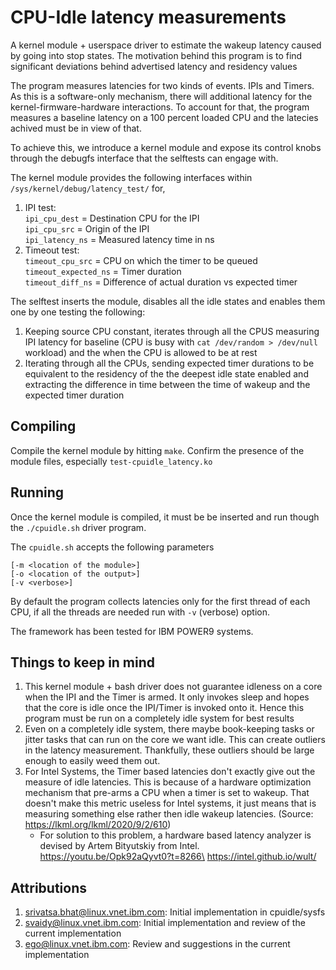 # CPU-Idle latency measurements

A kernel module + userspace driver to estimate the wakeup latency caused
by going into stop states. The motivation behind this program is to find significant deviations
behind advertised latency and residency values

The program measures latencies for two kinds of events. IPIs and Timers. As this is a software-only mechanism, there will additional latency for the kernel-firmware-hardware interactions. To account for that, the program measures a baseline latency on a 100 percent loaded CPU and the latecies achived must be in view of that.


To achieve this, we introduce a kernel module and expose its control
knobs through the debugfs interface that the selftests can engage with.

The kernel module provides the following interfaces within
`/sys/kernel/debug/latency_test/` for,
1. IPI test:\
  `ipi_cpu_dest` = Destination CPU for the IPI\
  `ipi_cpu_src` = Origin of the IPI\
  `ipi_latency_ns` = Measured latency time in ns
2. Timeout test:\
  `timeout_cpu_src`     = CPU on which the timer to be queued\
  `timeout_expected_ns` = Timer duration\
  `timeout_diff_ns`     = Difference of actual duration vs expected timer

The selftest inserts the module, disables all the idle states and
enables them one by one testing the following:
1. Keeping source CPU constant, iterates through all the CPUS measuring
   IPI latency for baseline (CPU is busy with
   `cat /dev/random > /dev/null` workload) and the when the CPU is
   allowed to be at rest
2. Iterating through all the CPUs, sending expected timer durations to
   be equivalent to the residency of the the deepest idle state
   enabled and extracting the difference in time between the time of
   wakeup and the expected timer duration


## Compiling

Compile the kernel module by hitting `make`. Confirm the presence of the module files, especially `test-cpuidle_latency.ko`

## Running

Once the kernel module is compiled, it must be be inserted and run though the `./cpuidle.sh` driver program.

The `cpuidle.sh` accepts the following parameters
```
[-m <location of the module>]
[-o <location of the output>]
[-v <verbose>]
```

By default the program collects latencies only for the first thread of each CPU, if all the threads are needed run with `-v` (verbose) option.

The framework has been tested for IBM POWER9 systems.

## Things to keep in mind

1. This kernel module + bash driver does not guarantee idleness on a core when the IPI and the Timer is armed. It only invokes sleep and hopes that the core is idle once the IPI/Timer is invoked onto it. Hence this program must be run on a completely idle system for best results
2. Even on a completely idle system, there maybe book-keeping tasks or jitter tasks that can run on the core we want idle. This can create outliers in the latency measurement. Thankfully, these outliers should be large enough to easily weed them out.
3. For Intel Systems, the Timer based latencies don't exactly give out the measure of idle latencies. This is because of a hardware optimization mechanism that pre-arms a CPU when a timer is set to wakeup. That doesn't make this metric useless for Intel systems, it just means that is measuring something else rather then idle wakeup latencies. (Source: https://lkml.org/lkml/2020/9/2/610)
    - For solution to this problem, a hardware based latency analyzer is devised by Artem Bityutskiy from Intel. https://youtu.be/Opk92aQyvt0?t=8266\
    https://intel.github.io/wult/

## Attributions

1. srivatsa.bhat@linux.vnet.ibm.com: Initial implementation in cpuidle/sysfs
2. svaidy@linux.vnet.ibm.com: Initial implementation and review of the current implementation
3. ego@linux.vnet.ibm.com: Review and suggestions in the current implementation